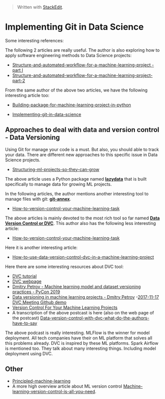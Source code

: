 > Written with [StackEdit](https://stackedit.io/).

# Implementing Git in Data Science

Some interesting references:

The following 2 articles are really useful. The author is also exploring how to apply software engineering methods to Data Science projects:

- [Structure-and-automated-workflow-for-a-machine-learning-project - part I](https://towardsdatascience.com/structure-and-automated-workflow-for-a-machine-learning-project-2fa30d661c1e)
- [Structure-and-automated-workflow-for-a-machine-learning-project-part-2](https://towardsdatascience.com/structure-and-automated-workflow-for-a-machine-learning-project-part-2-b5b420625102)

From the same author of the above two articles, we have the following interesting article too:

- [Building-package-for-machine-learning-project-in-python](https://towardsdatascience.com/building-package-for-machine-learning-project-in-python-3fc16f541693)

- [Implementing-git-in-data-science](https://towardsdatascience.com/implementing-git-in-data-science-11528f0fb4a7)

## Approaches to deal with data and version control - Data Versioning

Using Git for manage your code is a must. But also, you should able to track your data. There are different new approaches to this specific issue in Data Science projects.

- [Structuring-ml-projects-so-they-can-grow](https://towardsdatascience.com/structuring-ml-projects-so-they-can-grow-b63e89c8be8f)

The above article uses a Python package named [**lazydata**](http://github.com/rstojnic/lazydata) that is built specifically to manage data for growing ML projects.

In the following articles, the author mentions another interesting tool to manage files with git: [**git-annex**](http://git-annex.branchable.com/). 

- [How-to-version-control-your-machine-learning-task](https://towardsdatascience.com/how-to-version-control-your-machine-learning-task-cad74dce44c4)

The above articles is mainly devoted to the most rich tool so far named [**Data Version Control or DVC**](https://dataversioncontrol.com/). This author also has the following less interesting article:

- [How-to-version-control-your-machine-learning-task](https://becominghuman.ai/how-to-version-control-your-machine-learning-task-ii-d37da60ef570)

Here it is another interesting article:

- [How-to-use-data-version-control-dvc-in-a-machine-learning-project](https://towardsdatascience.com/how-to-use-data-version-control-dvc-in-a-machine-learning-project-a78245c0185)

Here there are some interesting resources about DVC tool:

- [DVC tutorial](https://dvc.org/doc/tutorial)
- [DVC webpage](https://dvc.org/)
- [Dmitry Petrov - Machine learning model and dataset versioning practices - PyCon 2019](https://www.youtube.com/watch?v=jkfh2PM5Sz8&t=623s)
- [ Data versioning in machine learning projects - Dmitry Petrov](https://www.youtube.com/watch?v=BneW7jgB298&t=931s)
-[2017-11-17 DVC Meeting Github demo](https://www.youtube.com/watch?v=d_FC23Tz6dU)
- [Version Control For Your Machine Learning Projects](https://www.youtube.com/watch?v=9RhjIFM9Z9s)
- A transcription of the above postcast is here (also on the web page of the postcast) [Data-version-control-with-dvc-what-do-the-authors-have-to-say](https://towardsdatascience.com/data-version-control-with-dvc-what-do-the-authors-have-to-say-3c3b10f27ee)

The above podcast is really interesting. MLFlow is the winner for model deployment. All tech companies have their on ML platform that solves all this problems already. DVC is inspired by these ML platforms. Spark Airflow is mentioned too. They talk about many interesting things. Including model deployment using DVC.  

## Other

- [Principled-machine-learning](https://dev.to/robogeek/principled-machine-learning-4eho)
- A more high overview article about ML version control [Machine-learning-version-control-is-all-you-need](https://www.lpalmieri.com/posts/2018-09-14-machine-learning-version-control-is-all-you-need/).


<!--stackedit_data:
eyJoaXN0b3J5IjpbMjA4MDgxNzI5MiwxODExNjE1ODQ2LC03OT
A5NDY4NzQsLTExMDgwMTg1NTIsLTkwODI2MTA5MCwtMTk5OTY5
MzUxMSwtMTgwNTc4ODU1MywtMjA2MzI4MzQyNSw3MDY3NTk0Nj
MsLTE4OTI5ODc3ODIsLTEwNTY2NDY4MjAsLTQxOTUwNDM1Miwx
MjExNzY4ODA1XX0=
-->
